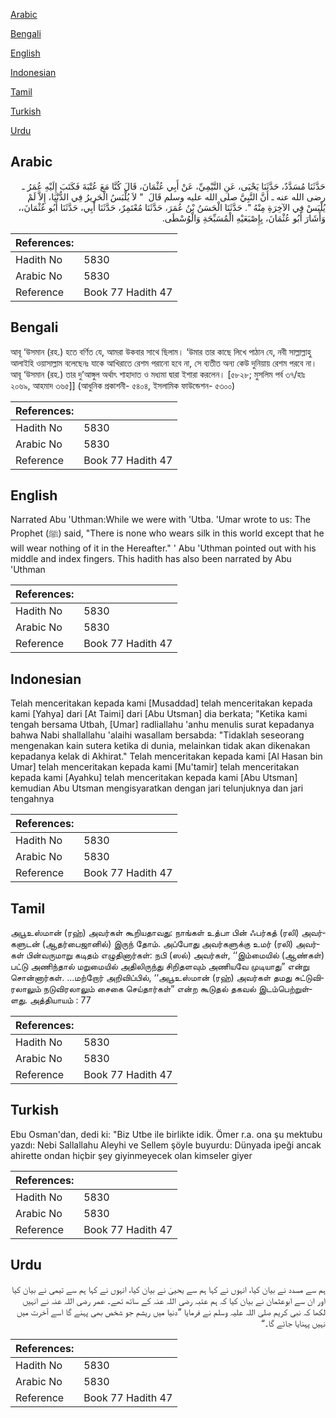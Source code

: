 [Arabic](#arabic)

[Bengali](#bengali)

[English](#english)

[Indonesian](#indonesian)

[Tamil](#tamil)

[Turkish](#turkish)

[Urdu](#urdu)

## Arabic


<div dir="rtl" lang="ar" style={{fontSize:'larger',backgroundColor:'#f8f9fa',padding:20}}>
حَدَّثَنَا مُسَدَّدٌ، حَدَّثَنَا يَحْيَى، عَنِ التَّيْمِيِّ، عَنْ أَبِي عُثْمَانَ، قَالَ كُنَّا مَعَ عُتْبَةَ فَكَتَبَ إِلَيْهِ عُمَرُ ـ رضى الله عنه ـ أَنَّ النَّبِيَّ صلى الله عليه وسلم قَالَ ‏ "‏ لاَ يُلْبَسُ الْحَرِيرُ فِي الدُّنْيَا، إِلاَّ لَمْ يُلْبَسْ فِي الآخِرَةِ مِنْهُ ‏"‏‏.‏ حَدَّثَنَا الْحَسَنُ بْنُ عُمَرَ، حَدَّثَنَا مُعْتَمِرٌ، حَدَّثَنَا أَبِي، حَدَّثَنَا أَبُو عُثْمَانَ،، وَأَشَارَ أَبُو عُثْمَانَ، بِإِصْبَعَيْهِ الْمُسَبِّحَةِ وَالْوُسْطَى‏.‏
</div>
<div style={{backgroundColor:'#f8f9fa',padding:20, marginBottom: 10}}><table> <thead> <tr> <th>References:</th> <th></th> </tr> </thead> <tbody><tr><td>Hadith No</td><td>5830</td></tr><tr><td>Arabic No</td><td>5830</td></tr><tr><td>Reference</td><td>Book 77 Hadith 47</td></tr></tbody></table></div>

## Bengali


<div dir="ltr" lang="bn" style={{fontSize:'larger',backgroundColor:'#f8f9fa',padding:20}}>
আবূ ‘উসমান (রহ.) হতে বর্ণিত যে, আমরা উকবার সাথে ছিলাম। ‘উমার তার কাছে লিখে পাঠান যে, নবী সাল্লাল্লাহু আলাইহি ওয়াসাল্লাম বলেছেনঃ যাকে আখিরাতে রেশম পরানো হবে না, সে ব্যতীত অন্য কেউ দুনিয়ায় রেশম পরবে না। আবূ ‘উসমান (রহ.) তার দু’আঙ্গুল অর্থাৎ শাহাদাত ও মধ্যমা দ্বারা ইশারা করলেন। [৫৮২৮; মুসলিম পর্ব ৩৭/হাঃ ২০৬৯, আহমাদ ৩৬৫]] (আধুনিক প্রকাশনী- ৫৪০৪, ইসলামিক ফাউন্ডেশন- ৫৩০০)
</div>
<div style={{backgroundColor:'#f8f9fa',padding:20, marginBottom: 10}}><table> <thead> <tr> <th>References:</th> <th></th> </tr> </thead> <tbody><tr><td>Hadith No</td><td>5830</td></tr><tr><td>Arabic No</td><td>5830</td></tr><tr><td>Reference</td><td>Book 77 Hadith 47</td></tr></tbody></table></div>

## English


<div dir="ltr" lang="en" style={{fontSize:'larger',backgroundColor:'#f8f9fa',padding:20}}>
Narrated Abu 'Uthman:While we were with 'Utba. 'Umar wrote to us: The Prophet (ﷺ) said, "There is none who wears silk in this world except that he will wear nothing of it in the Hereafter." ' Abu 'Uthman pointed out with his middle and index fingers. This hadith has also been narrated by Abu 'Uthman
</div>
<div style={{backgroundColor:'#f8f9fa',padding:20, marginBottom: 10}}><table> <thead> <tr> <th>References:</th> <th></th> </tr> </thead> <tbody><tr><td>Hadith No</td><td>5830</td></tr><tr><td>Arabic No</td><td>5830</td></tr><tr><td>Reference</td><td>Book 77 Hadith 47</td></tr></tbody></table></div>

## Indonesian


<div dir="ltr" lang="id" style={{fontSize:'larger',backgroundColor:'#f8f9fa',padding:20}}>
Telah menceritakan kepada kami [Musaddad] telah menceritakan kepada kami [Yahya] dari [At Taimi] dari [Abu Utsman] dia berkata; "Ketika kami tengah bersama Utbah, [Umar] radliallahu 'anhu menulis surat kepadanya bahwa Nabi shallallahu 'alaihi wasallam bersabda: "Tidaklah seseorang mengenakan kain sutera ketika di dunia, melainkan tidak akan dikenakan kepadanya kelak di Akhirat." Telah menceritakan kepada kami [Al Hasan bin Umar] telah menceritakan kepada kami [Mu'tamir] telah menceritakan kepada kami [Ayahku] telah menceritakan kepada kami [Abu Utsman] kemudian Abu Utsman mengisyaratkan dengan jari telunjuknya dan jari tengahnya
</div>
<div style={{backgroundColor:'#f8f9fa',padding:20, marginBottom: 10}}><table> <thead> <tr> <th>References:</th> <th></th> </tr> </thead> <tbody><tr><td>Hadith No</td><td>5830</td></tr><tr><td>Arabic No</td><td>5830</td></tr><tr><td>Reference</td><td>Book 77 Hadith 47</td></tr></tbody></table></div>

## Tamil


<div dir="ltr" lang="ta" style={{fontSize:'larger',backgroundColor:'#f8f9fa',padding:20}}>
அபூஉஸ்மான் (ரஹ்) அவர்கள் கூறியதாவது: நாங்கள் உத்பா பின் ஃபர்கத் (ரலி) அவர்களுடன் (ஆதர்பைஜானில்) இருந் தோம். அப்போது அவர்களுக்கு உமர் (ரலி) அவர்கள் பின்வருமாறு கடிதம் எழுதினார்கள்: நபி (ஸல்) அவர்கள், ‘‘இம்மையில் (ஆண்கள்) பட்டு அணிந்தால் மறுமையில் அதிலிருந்து சிறிதளவும் அணியவே முடியாது” என்று சொன்னார்கள். ...மற்றோர் அறிவிப்பில், ‘‘அபூஉஸ்மான் (ரஹ்) அவர்கள் தமது சுட்டுவிரலாலும் நடுவிரலாலும் சைகை செய்தார்கள்” என்ற கூடுதல் தகவல் இடம்பெற்றுள்ளது. அத்தியாயம் : 77
</div>
<div style={{backgroundColor:'#f8f9fa',padding:20, marginBottom: 10}}><table> <thead> <tr> <th>References:</th> <th></th> </tr> </thead> <tbody><tr><td>Hadith No</td><td>5830</td></tr><tr><td>Arabic No</td><td>5830</td></tr><tr><td>Reference</td><td>Book 77 Hadith 47</td></tr></tbody></table></div>

## Turkish


<div dir="ltr" lang="tr" style={{fontSize:'larger',backgroundColor:'#f8f9fa',padding:20}}>
Ebu Osman'dan, dedi ki: "Biz Utbe ile birlikte idik. Ömer r.a. ona şu mektubu yazdı: Nebi Sallallahu Aleyhi ve Sellem şöyle buyurdu: Dünyada ipeği ancak ahirette ondan hiçbir şey giyinmeyecek olan kimseler giyer
</div>
<div style={{backgroundColor:'#f8f9fa',padding:20, marginBottom: 10}}><table> <thead> <tr> <th>References:</th> <th></th> </tr> </thead> <tbody><tr><td>Hadith No</td><td>5830</td></tr><tr><td>Arabic No</td><td>5830</td></tr><tr><td>Reference</td><td>Book 77 Hadith 47</td></tr></tbody></table></div>

## Urdu


<div dir="rtl" lang="ur" style={{fontSize:'larger',backgroundColor:'#f8f9fa',padding:20}}>
ہم سے مسدد نے بیان کیا، انہوں نے کہا ہم سے یحییٰ نے بیان کیا، انہوں نے کہا ہم سے تیمی نے بیان کیا اور ان سے ابوعثمان نے بیان کیا کہ ہم عتبہ رضی اللہ عنہ کے ساتھ تھے۔ عمر رضی اللہ عنہ نے انہیں لکھا کہ نبی کریم صلی اللہ علیہ وسلم نے فرمایا ”دنیا میں ریشم جو شخص بھی پہنے گا اسے آخرت میں نہیں پہنایا جائے گا۔“
</div>
<div style={{backgroundColor:'#f8f9fa',padding:20, marginBottom: 10}}><table> <thead> <tr> <th>References:</th> <th></th> </tr> </thead> <tbody><tr><td>Hadith No</td><td>5830</td></tr><tr><td>Arabic No</td><td>5830</td></tr><tr><td>Reference</td><td>Book 77 Hadith 47</td></tr></tbody></table></div>